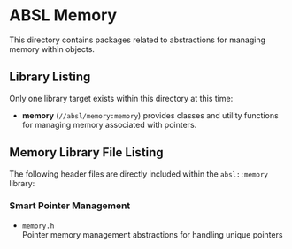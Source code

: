# ABSL Memory

This directory contains packages related to abstractions for managing memory
within objects.

## Library Listing

Only one library target exists within this directory at this time:

* **memory** (`//absl/memory:memory`) provides classes and
  utility functions for managing memory associated with pointers.


## Memory Library File Listing

The following header files are directly included within the
`absl::memory` library:

### Smart Pointer Management

* `memory.h`
    <br/>Pointer memory management abstractions for handling unique pointers
